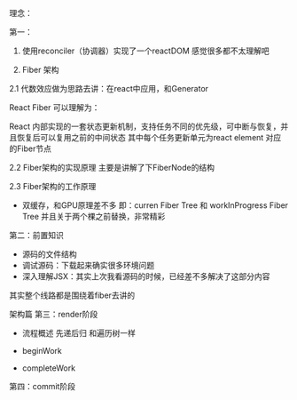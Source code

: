 理念：

第一：

1. 使用reconciler（协调器）实现了一个reactDOM
感觉很多都不太理解吧

2. Fiber 架构

2.1 代数效应做为思路去讲：在react中应用，和Generator

React Fiber 可以理解为：

React 内部实现的一套状态更新机制，支持任务不同的优先级，可中断与恢复，并且恢复后可以复用之前的中间状态
其中每个任务更新单元为react element 对应的Fiber节点

2.2 Fiber架构的实现原理
主要是讲解了下FiberNode的结构

2.3 Fiber架构的工作原理
- 双缓存，和GPU原理差不多
即：curren Fiber Tree 和 workInProgress Fiber Tree
并且关于两个棵之前替换，非常精彩

第二：前置知识
- 源码的文件结构
- 调试源码：下载起来确实很多环境问题
- 深入理解JSX：其实上次我看源码的时候，已经差不多解决了这部分内容

其实整个线路都是围绕着fiber去讲的

架构篇
第三：render阶段
- 流程概述
先递后归
和遍历树一样

- beginWork

- completeWork

第四：commit阶段



